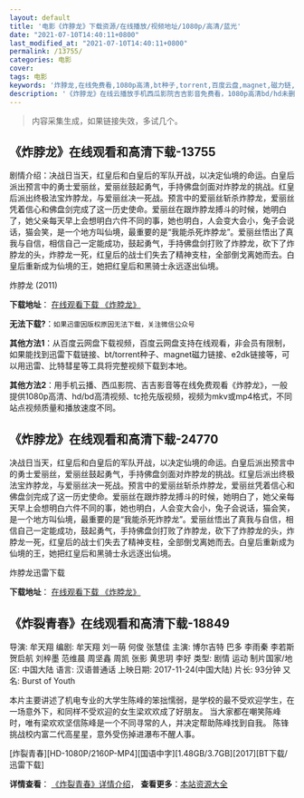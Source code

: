 ```yaml
---
layout: default
title: '电影《炸脖龙》下载资源/在线播放/视频地址/1080p/高清/蓝光'
date: "2021-07-10T14:40:11+0800"
last_modified_at: "2021-07-10T14:40:11+0800"
permalink: /13755/
categories: 电影
cover:
tags: 电影
keywords: '炸脖龙,在线免费看,1080p高清,bt种子,torrent,百度云盘,magnet,磁力链,迅雷下载资源'
description: '《炸脖龙》在线云播放手机西瓜影院吉吉影音免费看，1080p高清bd/hd未删减完整版和tc抢先枪版，mkv/mp4格式，附带bt/torrent种子、magnet/磁力链、百度云盘、网盘资源迅雷下载链接'
---
```


>内容采集生成，如果链接失效，多试几个。


## 《炸脖龙》在线观看和高清下载-13755

剧情介绍：决战日当天，红皇后和白皇后的军队开战，以决定仙境的命运。白皇后派出预言中的勇士爱丽丝，爱丽丝鼓起勇气，手持佛盘剑面对炸脖龙的挑战。红皇后派出终极法宝炸脖龙，与爱丽丝决一死战。预言中的爱丽丝斩杀炸脖龙，爱丽丝凭着信心和佛盘剑完成了这一历史使命。爱丽丝在跟炸脖龙搏斗的时候，她明白了，她父亲每天早上会想明白六件不同的事，她也明白，人会变大会小，兔子会说话，猫会笑，是一个地方叫仙境，最重要的是“我能杀死炸脖龙”。爱丽丝悟出了真我与自信，相信自己一定能成功，鼓起勇气，手持佛盘剑打败了炸脖龙，砍下了炸脖龙的头，炸脖龙一死，红皇后的战士们失去了精神支柱，全部倒戈离她而去。白皇后重新成为仙境的王，她把红皇后和黑骑士永远逐出仙境。


炸脖龙 (2011)

**下载地址**： [在线观看下载 《炸脖龙》](https://www.btbtdy.me/btdy/dy5615.html) 


**无法下载?**：`如果迅雷因版权原因无法下载，关注微信公众号 `

**其他方法1**：从百度云网盘下载视频，百度云网盘支持在线观看，非会员有限制，如果能找到迅雷下载链接、bt/torrent种子、magnet磁力链接、e2dk链接等，可以用迅雷、比特彗星等工具将完整视频下载到本地。

**其他方法2**：用手机云播、西瓜影院、吉吉影音等在线免费观看《炸脖龙》，一般提供1080p高清、hd/bd高清视频、tc抢先版视频，视频为mkv或mp4格式，不同站点视频质量和播放速度不同。


## 《炸脖龙》在线观看和高清下载-24770

决战日当天，红皇后和白皇后的军队开战，以决定仙境的命运。白皇后派出预言中的勇士爱丽丝，爱丽丝鼓起勇气，手持佛盘剑面对炸脖龙的挑战。红皇后派出终极法宝炸脖龙，与爱丽丝决一死战。预言中的爱丽丝斩杀炸脖龙，爱丽丝凭着信心和佛盘剑完成了这一历史使命。爱丽丝在跟炸脖龙搏斗的时候，她明白了，她父亲每天早上会想明白六件不同的事，她也明白，人会变大会小，兔子会说话，猫会笑，是一个地方叫仙境，最重要的是“我能杀死炸脖龙”。爱丽丝悟出了真我与自信，相信自己一定能成功，鼓起勇气，手持佛盘剑打败了炸脖龙，砍下了炸脖龙的头，炸脖龙一死，红皇后的战士们失去了精神支柱，全部倒戈离她而去。白皇后重新成为仙境的王，她把红皇后和黑骑士永远逐出仙境。


炸脖龙迅雷下载

**下载地址**： [在线观看下载 《炸脖龙》](https://www.993dy.com//vod-detail-id-23416.html) 


## 《炸裂青春》在线观看和高清下载-18849

导演: 牟天翔 编剧: 牟天翔 刘一萌 何俊 张慧佳 主演: 博尔吉特 巴多 李雨秦 李若斯 贺启航 刘梓墨 范维晨 周坚鑫 周凯 张影 黄思玥 李好 类型: 剧情 运动 制片国家/地区: 中国大陆 语言: 汉语普通话 上映日期: 2017-11-24(中国大陆) 片长: 93分钟 又名: Burst of Youth

本片主要讲述了机电专业的大学生陈峰的笨拙懦弱，是学校的最不受欢迎学生，在一场意外下，和同样不受欢迎的女生梁欢欢成了好朋友。 当大家都在嘲笑陈峰时，唯有梁欢欢坚信陈峰是一个不同寻常的人，并决定帮助陈峰找到自我。 陈锋挑战校内富二代高星星，意外受伤掉进瀑布不醒人事。


[炸裂青春][HD-1080P/2160P-MP4][国语中字][1.48GB/3.7GB][2017][BT下载/迅雷下载]

**详情查看**： [《炸裂青春》详情介绍](/movie/18849/)， **查看更多**：[本站资源大全](/movie/t/all/)

